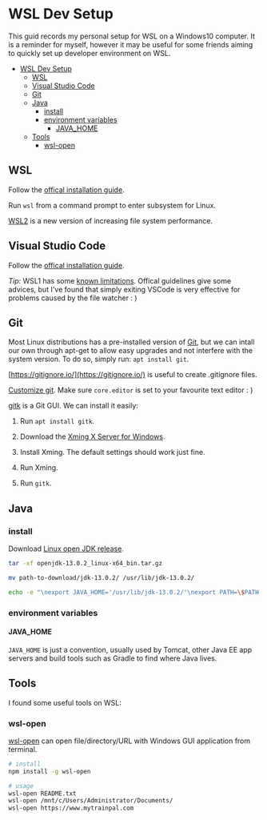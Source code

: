 # WSL Dev Setup

This guid records my personal setup for WSL on a Windows10 computer. It is a reminder for myself, however it may be useful for some friends aiming to quickly set up developer environment on WSL.

- [WSL Dev Setup](#wsl-dev-setup)
  - [WSL](#wsl)
  - [Visual Studio Code](#visual-studio-code)
  - [Git](#git)
  - [Java](#java)
    - [install](#install)
    - [environment variables](#environment-variables)
      - [JAVA_HOME](#javahome)
  - [Tools](#tools)
    - [wsl-open](#wsl-open)

## WSL

Follow the [offical installation guide](https://docs.microsoft.com/en-us/windows/wsl/install-win10).

Run `wsl` from a command prompt to enter subsystem for Linux.

[WSL2](https://docs.microsoft.com/en-us/windows/wsl/wsl2-index) is a new version of increasing file system performance.

## Visual Studio Code

Follow the [offical installation guide](https://code.visualstudio.com/docs/remote/wsl#_installation).

*Tip:* WSL1 has some [known limitations](https://code.visualstudio.com/docs/remote/wsl#_known-limitations). Offical guidelines give some advices, but I've found that simply exiting VSCode is very effective for problems caused by the file watcher : )

## Git

Most Linux distributions has a pre-installed version of [Git](http://git-scm.com/), but we can intall our own through apt-get to allow easy upgrades and not interfere with the system version. To do so, simply run: `apt install git`.

[https://gitignore.io/](https://gitignore.io/) is useful to create .gitignore files.

[Customize git](https://git-scm.com/book/en/v2/Customizing-Git-Git-Configuration). Make sure `core.editor` is set to your favourite text editor : )

[gitk](https://git-scm.com/docs/gitk) is a Git GUI. We can install it easily:

1. Run `apt install gitk`.

2. Download the [Xming X Server for Windows](https://sourceforge.net/projects/xming/).

3. Install Xming. The default settings should work just fine.

4. Run Xming.

5. Run `gitk`.

## Java

### install

Download [Linux open JDK release](https://jdk.java.net/13/).

``` bash
tar -xf openjdk-13.0.2_linux-x64_bin.tar.gz

mv path-to-download/jdk-13.0.2/ /usr/lib/jdk-13.0.2/

echo -e "\nexport JAVA_HOME='/usr/lib/jdk-13.0.2/'\nexport PATH=\$PATH:\$JAVA_HOME/bin/" >> ~/.bashrc
```

### environment variables

#### JAVA_HOME

`JAVA_HOME` is just a convention, usually used by Tomcat, other Java EE app servers and build tools such as Gradle to find where Java lives.

## Tools

I found some useful tools on WSL:

### wsl-open

[wsl-open](https://github.com/4U6U57/wsl-open) can open file/directory/URL with Windows GUI application from terminal.

``` bash
# install
npm install -g wsl-open

# usage
wsl-open README.txt
wsl-open /mnt/c/Users/Administrator/Documents/
wsl-open https://www.mytrainpal.com
```
